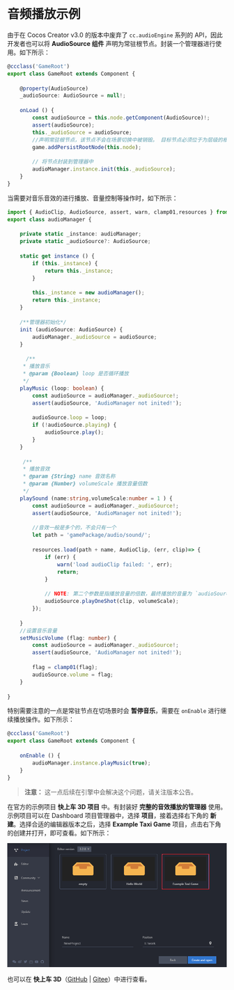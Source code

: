 # 音频播放示例

由于在 Cocos Creator v3.0 的版本中废弃了 `cc.audioEngine` 系列的 API，因此开发者也可以将 **AudioSource 组件** 声明为常驻根节点。封装一个管理器进行使用。如下所示：

```typescript
@ccclass('GameRoot')
export class GameRoot extends Component {
    
    @property(AudioSource) 
    _audioSource: AudioSource = null!;

    onLoad () {
        const audioSource = this.node.getComponent(AudioSource)!;
        assert(audioSource);
        this._audioSource = audioSource;
        //声明常驻根节点，该节点不会在场景切换中被销毁。 目标节点必须位于为层级的根节点，否则无效。
        game.addPersistRootNode(this.node);

        // 将节点封装到管理器中
        audioManager.instance.init(this._audioSource);
    }
}
```

当需要对音乐音效的进行播放、音量控制等操作时，如下所示：

```typescript
import { AudioClip, AudioSource, assert, warn, clamp01,resources } from "cc";
export class audioManager {

    private static _instance: audioManager;
    private static _audioSource?: AudioSource;

    static get instance () {
        if (this._instance) {
            return this._instance;
        }

        this._instance = new audioManager();
        return this._instance;
    }

    /**管理器初始化*/
    init (audioSource: AudioSource) {
        audioManager._audioSource = audioSource;
    }

      /**
     * 播放音乐
     * @param {Boolean} loop 是否循环播放
     */
    playMusic (loop: boolean) {
        const audioSource = audioManager._audioSource!;
        assert(audioSource, 'AudioManager not inited!');

        audioSource.loop = loop;
        if (!audioSource.playing) {
            audioSource.play();
        }
    }

     /**
     * 播放音效
     * @param {String} name 音效名称
     * @param {Number} volumeScale 播放音量倍数
     */
    playSound (name:string,volumeScale:number = 1 ) {
        const audioSource = audioManager._audioSource!;
        assert(audioSource, 'AudioManager not inited!');

        //音效一般是多个的，不会只有一个
        let path = 'gamePackage/audio/sound/';

        resources.load(path + name, AudioClip, (err, clip)=> {
            if (err) {
                warn('load audioClip failed: ', err);
                return;
            }
            
            // NOTE: 第二个参数是指播放音量的倍数，最终播放的音量为 `audioSource.volume * volumeScale`
            audioSource.playOneShot(clip, volumeScale);
        });

    }
    //设置音乐音量
    setMusicVolume (flag: number) {
        const audioSource = audioManager._audioSource!;
        assert(audioSource, 'AudioManager not inited!');

        flag = clamp01(flag);
        audioSource.volume = flag;
    }

}
```

特别需要注意的一点是常驻节点在切场景时会 **暂停音乐**，需要在 `onEnable` 进行继续播放操作。如下所示：

```typescript
@ccclass('GameRoot')
export class GameRoot extends Component {

    onEnable () {
        audioManager.instance.playMusic(true);
    }
}

```

>**注意：** 这一点后续在引擎中会解决这个问题，请关注版本公告。

在官方的示例项目 **快上车 3D 项目** 中。有封装好 **完整的音效播放的管理器** 使用。示例项目可以在 Dashboard 项目管理器中，选择 **项目**，接着选择右下角的 **新建**。选择合适的编辑器版本之后，选择 **Example Taxi Game** 项目，点击右下角的创建并打开，即可查看。如下所示：

![audioEdit](audio/audioEdit.png)

也可以在 **快上车 3D**（[GitHub](https://github.com/cocos-creator/tutorial-taxi-game) | [Gitee](https://gitee.com/mirrors_cocos-creator/tutorial-taxi-game)）中进行查看。
